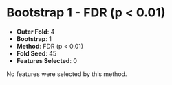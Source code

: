 # Bootstrap 1 - FDR (p < 0.01)

- **Outer Fold**: 4
- **Bootstrap**: 1
- **Method**: FDR (p < 0.01)
- **Fold Seed**: 45
- **Features Selected**: 0

No features were selected by this method.
